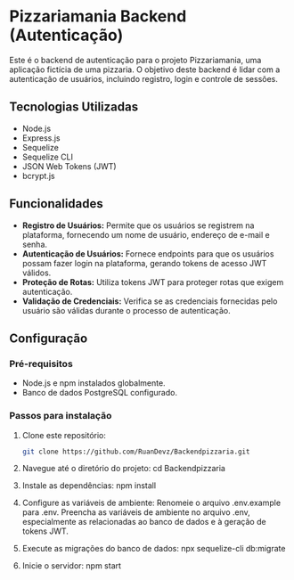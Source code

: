 # Pizzariamania Backend (Autenticação)

Este é o backend de autenticação para o projeto Pizzariamania, uma aplicação fictícia de uma pizzaria. O objetivo deste backend é lidar com a autenticação de usuários, incluindo registro, login e controle de sessões.

## Tecnologias Utilizadas

- Node.js
- Express.js
- Sequelize
- Sequelize CLI
- JSON Web Tokens (JWT)
- bcrypt.js

## Funcionalidades

- **Registro de Usuários:** Permite que os usuários se registrem na plataforma, fornecendo um nome de usuário, endereço de e-mail e senha.
- **Autenticação de Usuários:** Fornece endpoints para que os usuários possam fazer login na plataforma, gerando tokens de acesso JWT válidos.
- **Proteção de Rotas:** Utiliza tokens JWT para proteger rotas que exigem autenticação.
- **Validação de Credenciais:** Verifica se as credenciais fornecidas pelo usuário são válidas durante o processo de autenticação.

## Configuração

### Pré-requisitos

- Node.js e npm instalados globalmente.
- Banco de dados PostgreSQL configurado.

### Passos para instalação

1. Clone este repositório:
   ```bash
   git clone https://github.com/RuanDevz/Backendpizzaria.git
2. Navegue até o diretório do projeto:
   cd Backendpizzaria
3. Instale as dependências:
   npm install
4. Configure as variáveis de ambiente:
Renomeie o arquivo .env.example para .env.
Preencha as variáveis de ambiente no arquivo .env, especialmente as relacionadas ao banco de dados e à geração de tokens JWT.
5. Execute as migrações do banco de dados:
   npx sequelize-cli db:migrate

6. Inicie o servidor:
   npm start  
